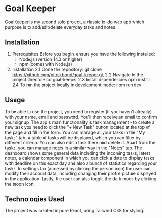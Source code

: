 # Goal Keeper
GoalKeeper is my second solo project, a classic to-do web app which purpose is to add/edit/delete everyday tasks and notes.

## Installation
1. Prerequisites
     Before you begin, ensure you have the following installed:
      - Node.js (version 14.0 or higher)
      - npm (comes with Node.js)
2. Installation
     2.1 Clone the repository:
       git clone https://github.com/pitrekbond/goal-keeper.git
     2.2 Navigate to the project directory
       cd goal-keeper
     2.3 Install dependencies
       npm install
     2.4 To run the project locally in development mode:
       npm run dev

## Usage
To be able to use the project, you need to register (if you haven't already) with your name, email and password. You'll then receive an email to confirm your 
signup. 
The app's main functionality is task management - to create a new task you need to click the "+ New Task" button located at the top of the page and fill in the form.
You can manage all your tasks in the "My tasks" tab. A table of tasks will be displayed, which you can filter by different criteria. You can also edit a task there and delete it. Apart from the tasks, you can manage notes in a similar way in the "Notes" tab. 
The dashboard shows some general data including the incoming tasks, latest notes, a calendar component in which you can click a date to display tasks with deadline on this exact day and also a bunch of statistics regarding your tasks.
In settings tab (accessed by clicking the person icon) the user can modify their account data, including changing their profile picture displayed in the application.
Lastly, the user can also toggle the dark mode by clicking the moon icon.

## Technologies Used
The project was created in pure React, using Tailwind CSS for styling.








